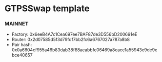 # GTPSSwap template

### MAINNET

- Factory: 0x6eeB4A7c1Cea697ee7BAF87de3D556bD200691eE
- Router: 0x2d07585d5f3d79fdf7bb2fc6a6767027a787a8b8
- Pair hash: 0x0a6604cf955a46b83dab38f88aeabbfe06469a8eace1a55943e9de9ebce40657
